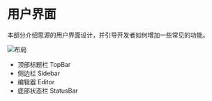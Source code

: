 # 用户界面

本部分介绍思源的用户界面设计，并引导开发者如何增加一些常见的功能。

![布局](/static/user-interface/layout.png)

- 顶部标题栏 TopBar
- 侧边栏 Sidebar
- 编辑器 Editor
- 底部状态栏 StatusBar
